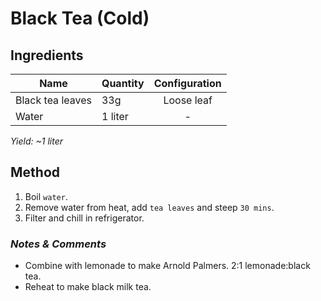 # Black Tea (Cold)

## Ingredients

| Name             | Quantity | Configuration |
| ---------------- | -------- | :-----------: |
| Black tea leaves | 33g      |  Loose leaf   |
| Water            | 1 liter  |       -       |

_Yield: ~1 liter_

## Method

1. Boil `water`.
1. Remove water from heat, add `tea leaves` and steep `30 mins`.
1. Filter and chill in refrigerator.

### _Notes & Comments_

- Combine with lemonade to make Arnold Palmers. 2:1 lemonade:black tea.
- Reheat to make black milk tea.
